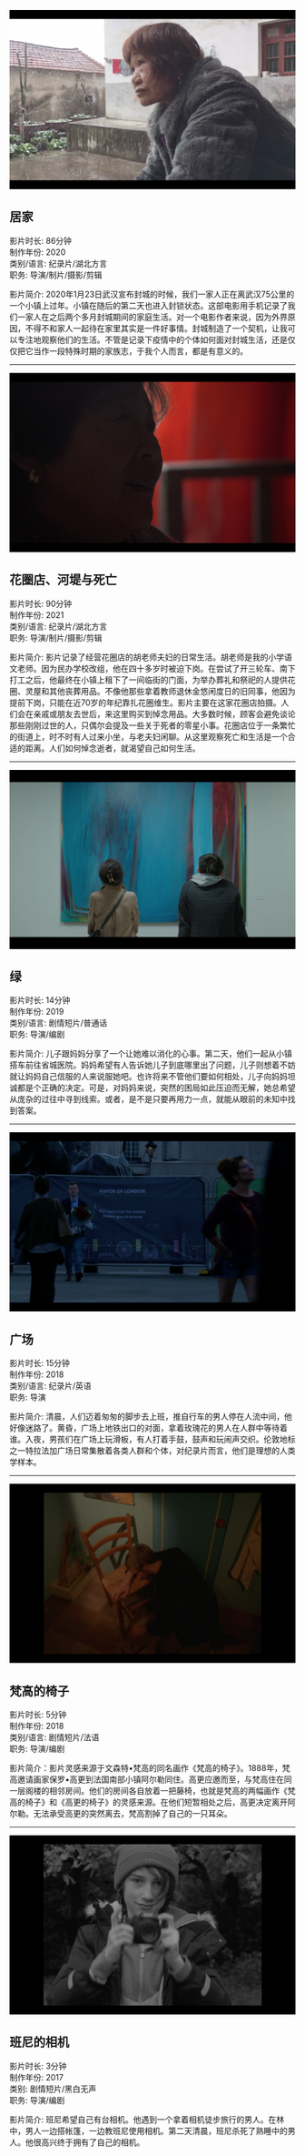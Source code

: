 ![Image of Staying Home](/docs/assets/wash_vegetables.png)
## 居家
影片时长: 86分钟  
制作年份: 2020  
类别/语言: 纪录片/湖北方言  
职务: 导演/制片/摄影/剪辑

影片简介: 2020年1月23日武汉宣布封城的时候，我们一家人正在离武汉75公里的一个小镇上过年。小镇在随后的第二天也进入封锁状态。这部电影用手机记录了我们一家人在之后两个多月封城期间的家庭生活。对一个电影作者来说，因为外界原因，不得不和家人一起待在家里其实是一件好事情。封城制造了一个契机，让我可以专注地观察他们的生活。不管是记录下疫情中的个体如何面对封城生活，还是仅仅把它当作一段特殊时期的家族志，于我个人而言，都是有意义的。

-----------------------------------------

![Image of Wreath Shop](/docs/assets/watch_tv.png)
## 花圈店、河堤与死亡
影片时长: 90分钟  
制作年份: 2021  
类别/语言: 纪录片/湖北方言  
职务: 导演/制片/摄影/剪辑  

影片简介: 影片记录了经营花圈店的胡老师夫妇的日常生活。胡老师是我的小学语文老师。因为民办学校改组，他在四十多岁时被迫下岗。在尝试了开三轮车、南下打工之后，他最终在小镇上租下了一间临街的门面，为举办葬礼和祭祀的人提供花圈、灵屋和其他丧葬用品。不像他那些拿着教师退休金悠闲度日的旧同事，他因为提前下岗，只能在近70岁的年纪靠扎花圈维生。影片主要在这家花圈店拍摄。人们会在亲戚或朋友去世后，来这里购买到悼念用品。大多数时候，顾客会避免谈论那些刚刚过世的人，只偶尔会提及一些关于死者的零星小事。花圈店位于一条繁忙的街道上，时不时有人过来小坐，与老夫妇闲聊。从这里观察死亡和生活是一个合适的距离。人们如何悼念逝者，就渴望自己如何生活。

----------------------------------------
![Image of Emerald Green](/docs/assets/in_front_of_painting.png)
## 绿
影片时长: 14分钟  
制作年份: 2019  
类别/语言: 剧情短片/普通话  
职务: 导演/编剧  

影片简介: 儿子跟妈妈分享了一个让她难以消化的心事。第二天，他们一起从小镇搭车前往省城医院。妈妈希望有人告诉她儿子到底哪里出了问题，儿子则想着不妨就让妈妈自己信服的人来说服她吧。也许将来不管他们要如何相处，儿子向妈妈坦诚都是个正确的决定。可是，对妈妈来说，突然的困局如此压迫而无解，她总希望从庞杂的过往中寻到线索。或者，是不是只要再用力一点，就能从眼前的未知中找到答案。

----------------------------------------
![Image of Square](/docs/assets/waiting.png)
## 广场
影片时长: 15分钟  
制作年份: 2018  
类别/语言: 纪录片/英语  
职务: 导演  

影片简介: 清晨，人们迈着匆匆的脚步去上班，推自行车的男人停在人流中间，他好像迷路了。黄昏，广场上地铁出口的对面，拿着玫瑰花的男人在人群中等待着谁。入夜，男孩们在广场上玩滑板，有人打着手鼓，鼓声和玩闹声交织。伦敦地标之一特拉法加广场日常集散着各类人群和个体，对纪录片而言，他们是理想的人类学样本。

----------------------------------------
![Image of Van Gogh](/docs/assets/van_gogh.png)
## 梵高的椅子
影片时长: 5分钟  
制作年份: 2018  
类别/语言: 剧情短片/法语  
职务: 导演/编剧  

影片简介：影片灵感来源于文森特•梵高的同名画作《梵高的椅子》。1888年，梵高邀请画家保罗•高更到法国南部小镇阿尔勒同住。高更应邀而至，与梵高住在同一层阁楼的相邻房间。他们的房间各自放着一把藤椅，也就是梵高的两幅画作《梵高的椅子》和《高更的椅子》的灵感来源。在他们短暂相处之后，高更决定离开阿尔勒。无法承受高更的突然离去，梵高割掉了自己的一只耳朵。

----------------------------------------
![Image of Benny](/docs/assets/benny.png)
## 班尼的相机
影片时长: 3分钟  
制作年份: 2017  
类别: 剧情短片/黑白无声  
职务: 导演/编剧  

影片简介: 班尼希望自己有台相机。他遇到一个拿着相机徒步旅行的男人。在林中，男人一边搭帐篷，一边教班尼使用相机。第二天清晨，班尼杀死了熟睡中的男人。他很高兴终于拥有了自己的相机。
